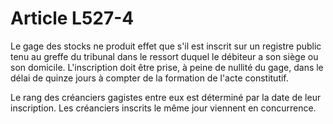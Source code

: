 # Article L527-4

Le gage des stocks ne produit effet que s'il est inscrit sur un registre public tenu au greffe du tribunal dans le ressort duquel le débiteur a son siège ou son domicile. L'inscription doit être prise, à peine de nullité du gage, dans le délai de quinze jours à compter de la formation de l'acte constitutif.

Le rang des créanciers gagistes entre eux est déterminé par la date de leur inscription. Les créanciers inscrits le même jour viennent en concurrence.
